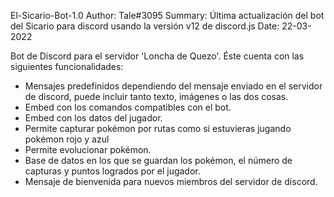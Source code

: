 El-Sicario-Bot-1.0
Author: Tale#3095
Summary: Última actualización del bot del Sicario para discord usando la versión v12 de discord.js
Date: 22-03-2022

Bot de Discord para el servidor 'Loncha de Quezo'. Éste cuenta con las siguientes funcionalidades:

- Mensajes predefinidos dependiendo del mensaje enviado en el servidor de discord, puede incluir tanto texto, imágenes o las dos cosas.
- Embed con los comandos compatibles con el bot.
- Embed con los datos del jugador.
- Permite capturar pokémon por rutas como si estuvieras jugando pokémon rojo y azul
- Permite evolucionar pokémon.
- Base de datos en los que se guardan los pokémon, el número de capturas y puntos logrados por el jugador.
- Mensaje de bienvenida para nuevos miembros del servidor de discord.
